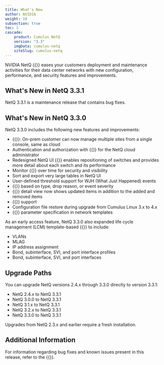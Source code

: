 ```yaml
---
title: What's New
author: NVIDIA
weight: 10
subsection: true
toc: 1
cascade:
    product: Cumulus NetQ
    version: "3.3"
    imgData: cumulus-netq
    siteSlug: cumulus-netq
---
```

NVIDIA NetQ {{<version>}} eases your customers deployment and maintenance activities for their data center networks with new configuration, performance, and security features and improvements.

## What's New in NetQ 3.3.1

NetQ 3.3.1 is a maintenance release that contains bug fixes.

## What's New in NetQ 3.3.0

NetQ 3.3.0 includes the following new features and improvements:

- {{<link title="Install NetQ" text="Multi-site for the on-premises deployment">}}: On-prem customer can now manage multiple sites from a single console, same as cloud
- Authentication and authorization with {{<link title="Manage the NetQ UI/#integrate-with-your-microsoft-azure-or-google-cloud-for-sso" text="SAML and OAuth">}} for the NetQ cloud administrator
- Redesigned NetQ UI {{<link title="Monitor Using Topology View" text="topology view">}} enables repositioning of switches and provides more detail about each switch and its performance
- Monitor {{<link title="Monitor MAC Addresses/#view-the-history-of-a-mac-address" text="MAC address movement">}} over time for security and visibility
- Sort and export very large tables in NetQ UI
- User-defined threshold support for WJH (What Just Happened) events
- {{<link title="Configure and Monitor What Just Happened/#configure-filters" text="WJH filtering">}} based on type, drop reason, or event severity
- {{<link title="Manage Network Snapshots/#compare-network-snapshots" text="Network snapshot comparison">}} detail view now shows updated items in addition to the added and removed items
- {{<link title="Integrate NetQ with Grafana" text="Grafana 7.x">}} support
- Configuration file restore during upgrade from Cumulus Linux 3.x to 4.x
- {{<link title="Manage Switch Configurations/#create-network-templates" text="LLDP">}} parameter specification in network templates

As an early access feature, NetQ 3.3.0 also expanded life cycle management (LCM) template-based {{<link title="Manage Switch Configurations" text="switch configuration">}} to include:

- VLANs
- MLAG
- IP address assignment
- Bond, subinterface, SVI, and port interface profiles
- Bond, subinterface, SVI, and port interfaces

## Upgrade Paths

You can upgrade NetQ versions 2.4.x through 3.3.0 directly to version 3.3.1:

- NetQ 2.4.x to NetQ 3.3.1
- NetQ 3.0.0 to NetQ 3.3.1
- NetQ 3.1.x to NetQ 3.3.1
- NetQ 3.2.x to NetQ 3.3.1
- NetQ 3.3.0 to NetQ 3.3.1

Upgrades from NetQ 2.3.x and earlier require a fresh installation.

## Additional Information

For information regarding bug fixes and known issues present in this release, refer to the {{<link title="NVIDIA NetQ 3.3 Release Notes" text="release notes">}}.
